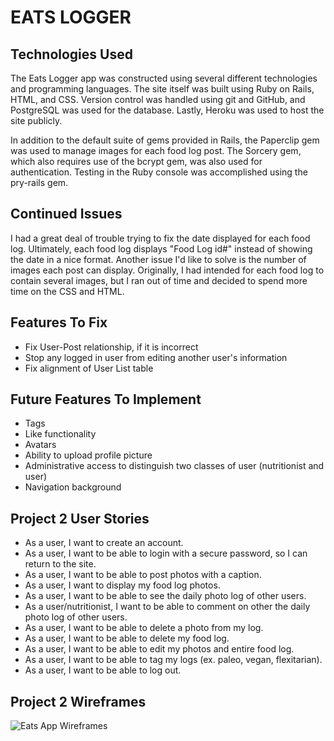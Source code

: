 # **EATS LOGGER**

## Technologies Used
  The Eats Logger app was constructed using several different technologies and programming languages. The site itself was built using Ruby on Rails, HTML, and CSS. Version control was handled using git and GitHub, and PostgreSQL was used for the database. Lastly, Heroku was used to host the site publicly.

  In addition to the default suite of gems provided in Rails, the Paperclip gem was used to manage images for each food log post. The Sorcery gem, which also requires use of the bcrypt gem, was also used for authentication. Testing in the Ruby console was accomplished using the pry-rails gem.

  ## Continued Issues
  I had a great deal of trouble trying to fix the date displayed for each food log. Ultimately, each food log displays "Food Log id#" instead of showing the date in a nice format. Another issue I'd like to solve is the number of images each post can display. Originally, I had intended for each food log to contain several images, but I ran out of time and decided to spend more time on the CSS and HTML.

## Features To Fix
* Fix User-Post relationship, if it is incorrect
* Stop any logged in user from editing another user's information
* Fix alignment of User List table  

## Future Features To Implement
* Tags
* Like functionality
* Avatars
* Ability to upload profile picture
* Administrative access to distinguish two classes of user (nutritionist and user)
* Navigation background

## Project 2 User Stories
* As a user, I want to create an account.
* As a user, I want to be able to login with a secure password, so I can return to the site.
* As a user, I want to be able to post photos with a caption.
* As a user, I want to display my food log photos.
* As a user, I want to be able to see the daily photo log of other users.
* As a user/nutritionist, I want to be able to comment on other the daily photo log of other users.
* As a user, I want to be able to delete a photo from my log.
* As a user, I want to be able to delete my food log.
* As a user, I want to be able to edit my photos and entire food log.
* As a user, I want to be able to tag my logs (ex. paleo, vegan, flexitarian).
* As a user, I want to be able to log out.

## Project 2 Wireframes
![Eats App Wireframes](http://i.imgur.com/5Nvm1vr.png)
